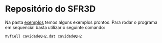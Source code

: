 # Repositório do SFR3D

Na pasta [exemplos](https://github.com/lmn-labest/fvCell/tree/master/exemplos) temos alguns exemplos prontos. Para rodar o programa em sequencial basta utilizar o seguinte comando:

```console
mvfCell cavidadeQH2.dat cavidadeQH2
```
